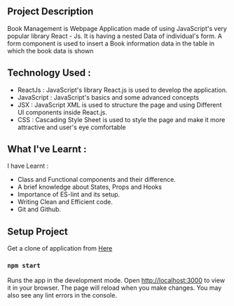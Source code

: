 ## Project Description
Book Management is Webpage Application made of using JavaScript's very popular library React - Js. It is having a nested Data of individual's form. A form component is used to insert a Book information data in the table in which the book data is shown

## Technology Used :

- ReactJs : JavaScript's library React.js is used to develop the application.
- JavaScript :  JavaScript's basics and some advanced concepts 
- JSX : JavaScript XML is used to structure the page and using Different UI components inside React.js.
- CSS : Cascading Style Sheet is used to style the page and make it more attractive and user's eye comfortable

## What I've Learnt :

I have Learnt :
- Class and Functional components and their difference.
- A brief knowledge about States, Props and Hooks
- Importance of ES-lint and its setup.
- Writing Clean and Efficient code.
- Git and Github.

## Setup Project

Get a clone of application from [Here](https://github.com/sachinrao-dev/Book-Management-using-reacrt)

### `npm start`

Runs the app in the development mode. Open [http://localhost:3000](http://localhost:3000) to view it in your browser.
The page will reload when you make changes. You may also see any lint errors in the console.
